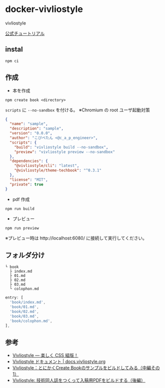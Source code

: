 # docker-vivliostyle
vivliostyle

[公式チュートリアル](https://docs.vivliostyle.org/#/ja/create-book)

## instal
```
npm ci
```

## 作成
* 本を作成
```
npm create book <directory>
```

`scripts` に `--no-sandbox` を付ける。
※Chromium の root ユーザ起動対策

```js:pakage.json
{
  "name": "sample",
  "description": "sample",
  "version": "0.0.0",
  "author": "こぴぺたん <@c_a_p_engineer>",
  "scripts": {
    "build": "vivliostyle build --no-sandbox",
    "preview": "vivliostyle preview --no-sandbox"
  },
  "dependencies": {
    "@vivliostyle/cli": "latest",
    "@vivliostyle/theme-techbook": "^0.3.1"
  },
  "license": "MIT",
  "private": true
}

```

* pdf 作成
```
npm run build
```

* プレビュー
```
npm run preview
```
※プレビュー時は http://localhost:6080/ に接続して実行してください。

## フォルダ分け

```
└ book
  ├ index.md
  ├ 01.md
  ├ 02.md
  ├ 03.md
  └ colophon.md
```

```javascript:vivliostyle.config.js
entry: [
  'book/index.md',
  'book/01.md',
  'book/02.md',
  'book/03.md',
  'book/colophon.md',
],
```

## 参考
* [Vivliostyle — 楽しく CSS 組版！](https://vivliostyle.org/ja/)
* [Vivliostyle ドキュメント | docs.vivliostyle.org](https://docs.vivliostyle.org/ja/)
* [Vivliostyle：とにかくCreate Bookのサンプルをビルドしてみる（中編その1）](https://zenn.dev/sky_y/articles/markdown-advent-2020-vivliostyle2)
* [Vivliostyle: 技術同人誌をつくって入稿用PDFをビルドする（後編）](https://zenn.dev/sky_y/articles/markdown-advent-2020-vivliostyle4)
